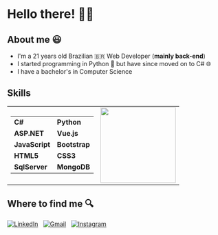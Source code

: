 # Hello there! 👋🏻

## About me 😃
- I'm a 21 years old Brazilian 🇧🇷 Web Developer (**mainly back-end**)
- I started programming in Python 🐍 but have since moved on to C# 🌐
- I have a bachelor's in Computer Science

## Skills
<table align="center">
  <thead>
  </thead>
  <tbody>
    <tr>
      <td>
        <table>
          <tbody>
            <tr>
              <td>
                <b>C#</b>
              </td>
              <td>
                <b>Python</b>
              </td>
            </tr>
            <tr>
              <td>
                <b>ASP.NET</b>
              </td>
              <td>
                <b>Vue.js</b>
              </td>
            </tr>
            <tr>
              <td>
                <b>JavaScript</b>
              </td>
              <td>
                <b>Bootstrap</b>
              </td>
            </tr>
            <tr>
              <td>
                <b>HTML5</b>
              </td>
              <td>
                <b>CSS3</b>
              </td>
            </tr>
            <tr>
              <td>
                <b>SqlServer</b>
              </td>
              <td>
                <b>MongoDB</b>
              </td>
            </tr>
          </tbody>
        </table>
      </td>
      <td>
        <img height="175" src="https://github-readme-stats.vercel.app/api/top-langs/?username=dmn9x&layout=compact&theme=dracula&hide=procfile"/>
      </td>
    </tr>
  </tbody>
</table>

## Where to find me 🔍

<a href="https://www.linkedin.com/in/marcus-gustavo-romão/"><img alt="LinkedIn" src="https://img.shields.io/badge/Linkedin%20-%230077B5.svg?&style=flat&logo=linkedin&logoColor=white"/></a> &nbsp;
<a href="mailto:marcusgosr@gmail.com"><img alt="Gmail" src="https://img.shields.io/badge/Gmail-D14836?style=flat&logo=gmail&logoColor=white" /></a> &nbsp;
<a href="https://www.instagram.com/tavo0w/"><img alt="Instagram" src="https://img.shields.io/badge/Instagram-5b51d8?style=flat&logo=instagram&logoColor=white" /></a> &nbsp;